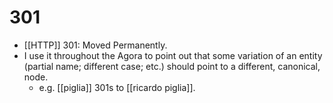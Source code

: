 # 301

- [[HTTP]] 301: Moved Permanently.
- I use it throughout the Agora to point out that some variation of an entity (partial name; different case; etc.) should point to a different, canonical, node.
  - e.g. [[piglia]] 301s to [[ricardo piglia]].


